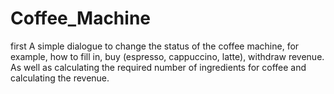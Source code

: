 # Coffee_Machine
first 
A simple dialogue to change the status of the coffee machine, for example, how to fill in, buy (espresso, cappuccino, latte), withdraw revenue.
As well as calculating the required number of ingredients for coffee and calculating the revenue.
